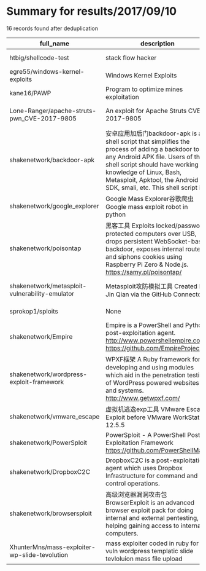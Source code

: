 
# Summary for results/2017/09/10
    
16 records found after deduplication

| full_name | description | html_url | matched_list | matched_count | pushed_at | size | stargazers_count | language | forks_count | vul_ids |
|------------------------------------------------|-----------------------------------------------------------------------------------------------------------------------------------------------------------------------------------------------------------------------------------------------------------------|-------------------------------------------------------------------|----------------------------------|-----------------|---------------------------|--------|--------------------|------------|---------------|-------------------|
| htbig/shellcode-test | stack flow hacker | https://github.com/htbig/shellcode-test | ['shellcode'] | 1 | 2017-09-10 14:45:21+00:00 | 44 | 0 | C | 0 | [] |
| egre55/windows-kernel-exploits | Windows Kernel Exploits | https://github.com/egre55/windows-kernel-exploits | ['exploit'] | 1 | 2017-09-10 00:29:55+00:00 | 1051 | 35 | C++ | 17 | [] |
| kane16/PAWP | Program to optimize mines exploitation | https://github.com/kane16/PAWP | ['exploit'] | 1 | 2017-09-10 18:20:15+00:00 | 14823 | 0 | Java | 0 | [] |
| Lone-Ranger/apache-struts-pwn_CVE-2017-9805 | An exploit for Apache Struts CVE-2017-9805 | https://github.com/Lone-Ranger/apache-struts-pwn_CVE-2017-9805 | ['cve-2', 'exploit'] | 2 | 2017-09-10 05:28:03+00:00 | 10 | 3 | Python | 9 | ['CVE-2017-9805'] |
| shakenetwork/backdoor-apk | 安卓应用加后门backdoor-apk is a shell script that simplifies the process of adding a backdoor to any Android APK file. Users of this shell script should have working knowledge of Linux, Bash, Metasploit, Apktool, the Android SDK, smali, etc. This shell script is | https://github.com/shakenetwork/backdoor-apk | ['metasploit module OR payload'] | 1 | 2017-09-10 05:55:38+00:00 | 212334 | 0 | Shell | 1 | [] |
| shakenetwork/google_explorer | Google Mass Explorer谷歌爬虫Google mass exploit robot in python | https://github.com/shakenetwork/google_explorer | ['exploit'] | 1 | 2017-09-10 06:05:55+00:00 | 56 | 1 | Python | 2 | [] |
| shakenetwork/poisontap | 黑客工具 Exploits locked/password protected computers over USB, drops persistent WebSocket-based backdoor, exposes internal router, and siphons cookies using Raspberry Pi Zero & Node.js. https://samy.pl/poisontap/ | https://github.com/shakenetwork/poisontap | ['exploit'] | 1 | 2017-09-10 06:26:05+00:00 | 4251 | 0 | JavaScript | 2 | [] |
| shakenetwork/metasploit-vulnerability-emulator | Metasploit攻防模拟工具 Created by Jin Qian via the GitHub Connector | https://github.com/shakenetwork/metasploit-vulnerability-emulator | ['metasploit module OR payload'] | 1 | 2017-09-10 07:22:45+00:00 | 22 | 0 | Perl 6 | 1 | [] |
| sprokop1/sploits | None | https://github.com/sprokop1/sploits | ['sploit'] | 1 | 2017-09-10 07:29:54+00:00 | 0 | 0 | | 0 | [] |
| shakenetwork/Empire | Empire is a PowerShell and Python post-exploitation agent. http://www.powershellempire.com/ https://github.com/EmpireProject/ | https://github.com/shakenetwork/Empire | ['exploit'] | 1 | 2017-09-10 08:34:00+00:00 | 14025 | 0 | PowerShell | 2 | [] |
| shakenetwork/wordpress-exploit-framework | WPXF框架 A Ruby framework for developing and using modules which aid in the penetration testing of WordPress powered websites and systems. http://www.getwpxf.com/ | https://github.com/shakenetwork/wordpress-exploit-framework | ['exploit'] | 1 | 2017-09-10 09:29:59+00:00 | 1937 | 4 | Ruby | 2 | [] |
| shakenetwork/vmware_escape | 虚拟机逃逸exp工具 VMware Escape Exploit before VMware WorkStation 12.5.5 | https://github.com/shakenetwork/vmware_escape | ['exploit'] | 1 | 2017-09-10 11:12:08+00:00 | 2349 | 7 | C | 5 | [] |
| shakenetwork/PowerSploit | PowerSploit - A PowerShell Post-Exploitation Framework https://github.com/PowerShellMafia | https://github.com/shakenetwork/PowerSploit | ['exploit', 'sploit'] | 2 | 2017-09-10 11:13:07+00:00 | 8461 | 4 | PowerShell | 4 | [] |
| shakenetwork/DropboxC2C | DropboxC2C is a post-exploitation agent which uses Dropbox Infrastructure for command and control operations. | https://github.com/shakenetwork/DropboxC2C | ['exploit'] | 1 | 2017-09-10 12:13:27+00:00 | 444 | 0 | Python | 2 | [] |
| shakenetwork/browsersploit | 高级浏览器漏洞攻击包 BrowserExploit is an advanced browser exploit pack for doing internal and external pentesting, helping gaining access to internal computers. | https://github.com/shakenetwork/browsersploit | ['exploit'] | 1 | 2017-09-10 12:35:44+00:00 | 1985 | 0 | Perl | 2 | [] |
| XhunterMns/mass-exploiter-wp-slide-tevolution | mass exploiter coded in ruby for vuln wordpress templatic slide tevloluion mass file upload | https://github.com/XhunterMns/mass-exploiter-wp-slide-tevolution | ['exploit'] | 1 | 2017-09-10 15:36:28+00:00 | 1 | 0 | Ruby | 2 | [] |

